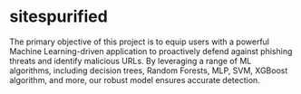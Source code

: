 # sitespurified
The primary objective of this project is to equip users with a powerful Machine Learning-driven application to proactively defend against phishing threats and identify malicious URLs. By leveraging a range of ML algorithms, including decision trees, Random Forests, MLP, SVM, XGBoost algorithm, and more, our robust model ensures accurate detection.
